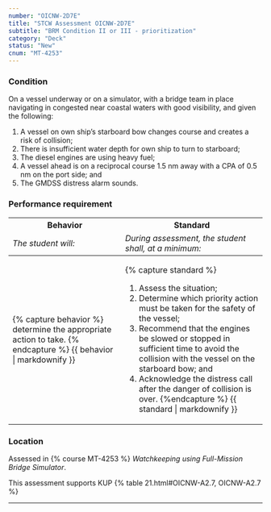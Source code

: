 ```yaml
---
number: "OICNW-2D7E"
title: "STCW Assessment OICNW-2D7E"
subtitle: "BRM Condition II or III - prioritization"
category: "Deck"
status: "New"
cnum: "MT-4253"
---
```

### Condition

On a vessel underway or on a simulator, with a bridge team in place navigating in congested near coastal waters with good visibility, and given the following: 

1. A vessel on own ship’s starboard bow changes course and creates a risk of collision; 
2. There is insufficient water depth for own ship to turn to starboard; 
3. The diesel engines are using heavy fuel;
4. A vessel ahead is on a reciprocal course 1.5 nm away with a CPA of 0.5 nm on the port side; and 
5. The GMDSS distress alarm sounds.

### Performance requirement 

<table width='100%' class='Guidelines'>
 <thead>
 <tr>
     <th class='thirty'>Behavior</th>
     <th class='seventy'>Standard</th>
 </tr>
 <tr>
     <td><em>The student will:</em></td>
     <td><em>During assessment, the student shall, at a minimum:</em></td>
 </tr>
 </thead>
 <tbody>
 

<tr><td>

{% capture behavior %}
determine the appropriate action to take.
{% endcapture %}
{{ behavior | markdownify }}

</td><td>

{% capture standard %}
1. Assess the situation;
2. Determine which priority action must be taken for the safety of the vessel;
3. Recommend that the engines be slowed or stopped in sufficient time to avoid the collision with the vessel on the starboard bow; and
4. Acknowledge the distress call after the danger of collision is over.
{%endcapture %}
{{ standard | markdownify }}

</td></tr>



 </tbody>
 </table>

### Location

Assessed in  {% course  MT-4253 %}  *Watchkeeping using Full-Mission Bridge Simulator*.

This assessment supports KUP {% table 21.html#OICNW-A2.7, OICNW-A2.7 %}

***

